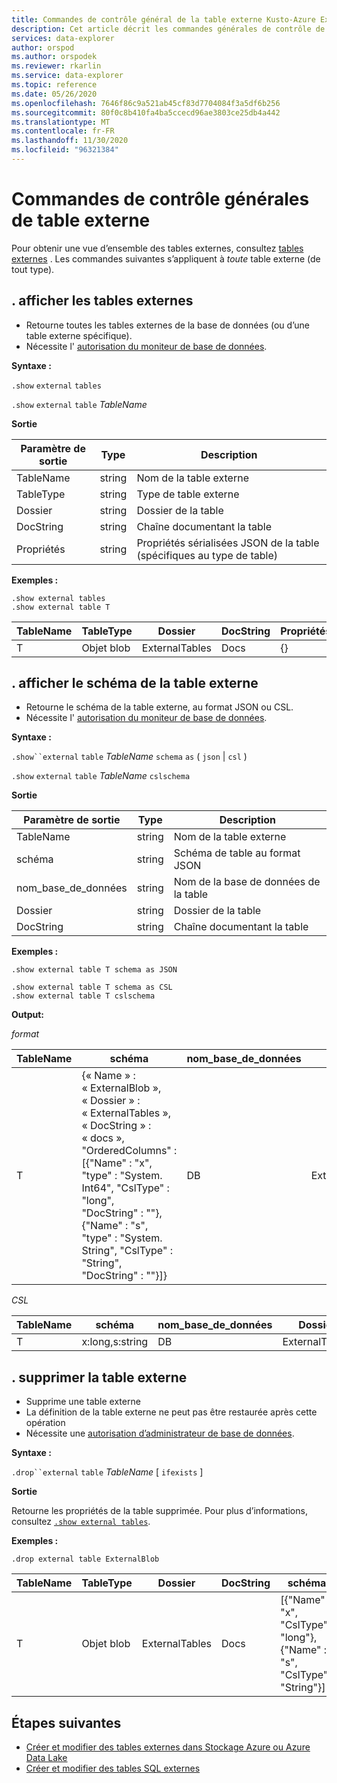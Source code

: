 ```yaml
---
title: Commandes de contrôle général de la table externe Kusto-Azure Explorateur de données
description: Cet article décrit les commandes générales de contrôle de table externe
services: data-explorer
author: orspod
ms.author: orspodek
ms.reviewer: rkarlin
ms.service: data-explorer
ms.topic: reference
ms.date: 05/26/2020
ms.openlocfilehash: 7646f86c9a521ab45cf83d7704084f3a5df6b256
ms.sourcegitcommit: 80f0c8b410fa4ba5ccecd96ae3803ce25db4a442
ms.translationtype: MT
ms.contentlocale: fr-FR
ms.lasthandoff: 11/30/2020
ms.locfileid: "96321384"
---
```

# <a name="external-table-general-control-commands"></a>Commandes de contrôle générales de table externe

Pour obtenir une vue d’ensemble des tables externes, consultez [tables externes](../query/schema-entities/externaltables.md) . Les commandes suivantes s’appliquent à _toute_ table externe (de tout type).

## <a name="show-external-tables"></a>. afficher les tables externes

* Retourne toutes les tables externes de la base de données (ou d’une table externe spécifique).
* Nécessite l' [autorisation du moniteur de base de données](../management/access-control/role-based-authorization.md).

**Syntaxe :** 

`.show` `external` `tables`

`.show` `external` `table` *TableName*

**Sortie**

| Paramètre de sortie | Type   | Description                                                         |
|------------------|--------|---------------------------------------------------------------------|
| TableName        | string | Nom de la table externe                                             |
| TableType        | string | Type de table externe                                              |
| Dossier           | string | Dossier de la table                                                     |
| DocString        | string | Chaîne documentant la table                                       |
| Propriétés       | string | Propriétés sérialisées JSON de la table (spécifiques au type de table) |


**Exemples :**

```kusto
.show external tables
.show external table T
```

| TableName | TableType | Dossier         | DocString | Propriétés |
|-----------|-----------|----------------|-----------|------------|
| T         | Objet blob      | ExternalTables | Docs      | {}         |


## <a name="show-external-table-schema"></a>. afficher le schéma de la table externe

* Retourne le schéma de la table externe, au format JSON ou CSL. 
* Nécessite l' [autorisation du moniteur de base de données](../management/access-control/role-based-authorization.md).

**Syntaxe :** 

`.show``external` `table` *TableName* `schema` `as` ( `json`  |  `csl` )

`.show` `external` `table` *TableName* `cslschema`

**Sortie**

| Paramètre de sortie | Type   | Description                        |
|------------------|--------|------------------------------------|
| TableName        | string | Nom de la table externe            |
| schéma           | string | Schéma de table au format JSON |
| nom_base_de_données     | string | Nom de la base de données de la table             |
| Dossier           | string | Dossier de la table                    |
| DocString        | string | Chaîne documentant la table      |

**Exemples :**

```kusto
.show external table T schema as JSON
```

```kusto
.show external table T schema as CSL
.show external table T cslschema
```

**Output:**

*format*

| TableName | schéma    | nom_base_de_données | Dossier         | DocString |
|-----------|----------------------------------|--------------|----------------|-----------|
| T         | {« Name » : « ExternalBlob »,<br>« Dossier » : « ExternalTables »,<br>« DocString » : « docs »,<br>"OrderedColumns" : [{"Name" : "x", "type" : "System. Int64", "CslType" : "long", "DocString" : ""}, {"Name" : "s", "type" : "System. String", "CslType" : "String", "DocString" : ""}]} | DB           | ExternalTables | Docs      |


*CSL*

| TableName | schéma          | nom_base_de_données | Dossier         | DocString |
|-----------|-----------------|--------------|----------------|-----------|
| T         | x:long,s:string | DB           | ExternalTables | Docs      |

## <a name="drop-external-table"></a>. supprimer la table externe

* Supprime une table externe 
* La définition de la table externe ne peut pas être restaurée après cette opération
* Nécessite une [autorisation d’administrateur de base de données](../management/access-control/role-based-authorization.md).

**Syntaxe :**  

`.drop``external` `table` *TableName* [ `ifexists` ]

**Sortie**

Retourne les propriétés de la table supprimée. Pour plus d’informations, consultez [`.show external tables`](#show-external-tables).

**Exemples :**

```kusto
.drop external table ExternalBlob
```

| TableName | TableType | Dossier         | DocString | schéma       | Propriétés |
|-----------|-----------|----------------|-----------|-----------------------------------------------------|------------|
| T         | Objet blob      | ExternalTables | Docs      | [{"Name" : "x", "CslType" : "long"},<br> {"Name" : "s", "CslType" : "String"}] | {}         |

## <a name="next-steps"></a>Étapes suivantes

* [Créer et modifier des tables externes dans Stockage Azure ou Azure Data Lake](external-tables-azurestorage-azuredatalake.md)
* [Créer et modifier des tables SQL externes](external-sql-tables.md)
